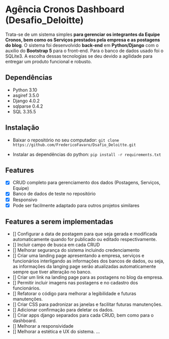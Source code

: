 # Agência Cronos Dashboard (Desafio_Deloitte)

Trata-se de um sistema simples **para gerenciar os integrantes da Equipe Cronos, bem como os Serviços prestados pela empresa e as postagens do blog**.
O sistema foi desenvolvido **back-end** em **Python/Django** com o auxilio do **Bootstrap 5** para o front-end. Para o banco de dados usado foi o SQLite3. A escolha dessas tecnologias se deu devido a agilidade para entregar um produto funcional e robusto.

## Dependências

- Python 3.10
- asgiref 3.5.0
- Django 4.0.2
- sqlparse 0.4.2
- SQL 3.35.5

## Instalação

- Baixar o repositório no seu computador:
`git clone https://github.com/FredericoFavaro/Dsafio_Deloitte.git`

- Instalar as dependências do python:
`pip install -r requirements.txt`

## Features

- [x] CRUD completo para gerenciamento dos dados (Postagens, Serviços, Equipe)
- [x] Banco de dados de teste no repositório
- [x] Responsivo
- [x] Pode ser facilmente adaptado para outros projetos similares

## Features a serem implementadas

- [] Configurar a data de postagem para que seja gerada e modificada automaticamente quando for publicado ou editado respectivamente.
- [] Incluir campo de busca em cada CRUD
- [] Melhorar segurança do sistema incluindo credenciamento 
- [] Criar uma landing page apresentando a empresa, serviços e funcionários interligando as informações dos bancos de dados, ou seja, as informações da langing page serão atualizadas automaticamente sempre que tiver alteração no banco.
- [] Criar um link na landing page para as postagens no blog da empresa.
- [] Permitir incluir imagens nas postagens e no cadastro dos funcionários.
- [] Refatorar o código para melhorar a legibilidade e futuras manutenções.
- [] Criar CSS para padronizar as janelas e facilitar futuras manutenções.
- [] Adicionar confirmação para deletar os dados.
- [] Criar apps django separados para cada CRUD, bem como para o dashboard.
- [] Melhorar a responsividade
- [] Melhorar a estética e UX do sistema.
  ...
